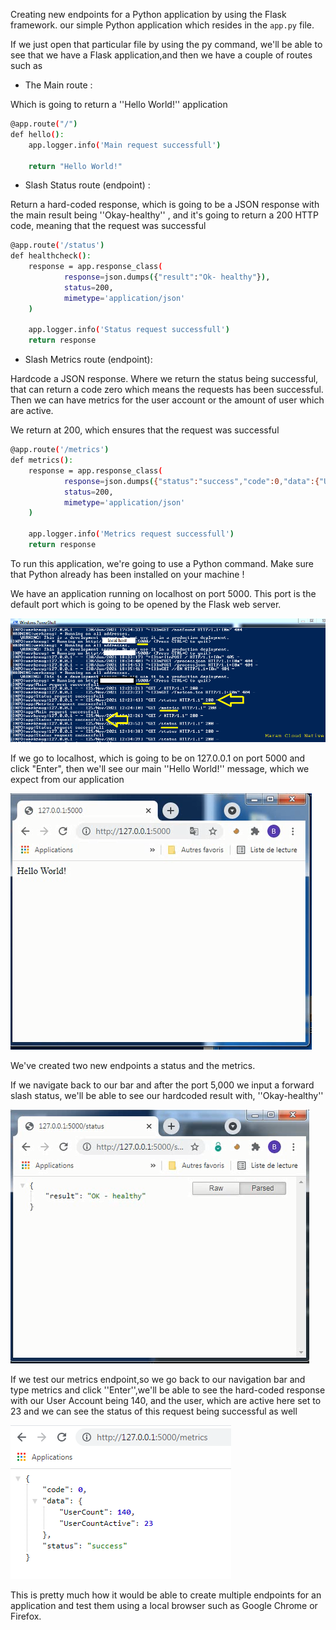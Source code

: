 
Creating new endpoints for a Python application by using the Flask framework.
our simple Python application which resides in the `app.py` file.

If we just open that particular file by using the py command, we'll be able to see that we have a Flask application,and then we have a couple of routes 
such as 
* The Main route :

Which is going to return a ''Hello World!'' application


```sh
@app.route("/") 
def hello():
    app.logger.info('Main request successfull')

    return "Hello World!"
```

* Slash Status route (endpoint) :

Return a hard-coded response, which is going to be a JSON response with the main result being ''Okay-healthy'' , and it's going to return a 200 HTTP code, meaning that the request was successful

```sh
@app.route('/status')
def healthcheck():
    response = app.response_class(
            response=json.dumps({"result":"Ok- healthy"}),
            status=200,
            mimetype='application/json'
    )

    app.logger.info('Status request successfull')
    return response
```

* Slash Metrics route (endpoint):

Hardcode a JSON response. Where we return the status being successful, that can return a code zero which means the requests has been successful. Then we can have metrics for the user account or the amount of user which are active. 

We return at 200, which ensures that the request was successful

```sh
@app.route('/metrics')
def metrics():
    response = app.response_class(
            response=json.dumps({"status":"success","code":0,"data":{"UserCount":140,"UserCountActive":23}}),
            status=200,
            mimetype='application/json'
    )

    app.logger.info('Metrics request successfull')
    return response
```

To run this application, we're going to use a Python command. Make sure that Python already has been installed on your machine !

We have an application running on localhost on port 5000. This port is the default port which is going to be opened by the Flask web server.

![N|Solid](https://github.com/Mqueen15/Cloud-Native-Engineer/blob/main/SUSE%20Linux%20Enterprise%20servers,/Architecture%20Consideration%20for%20Cloud%20Native%20Applications/localhost%20&%20port.png?raw=true)

If we go to localhost, which is going to be on 127.0.0.1 on port 5000 and click "Enter", then we'll see our main ''Hello World!'' message, which we expect from our application

![N|Solid](https://github.com/Mqueen15/Cloud-Native-Engineer/blob/main/SUSE%20Linux%20Enterprise%20servers,/Architecture%20Consideration%20for%20Cloud%20Native%20Applications/main%20route.png?raw=true)

We've created two new endpoints a status and the metrics. 


If we navigate back to our bar and after the port 5,000 we input a forward slash status, we'll be able to see our hardcoded result with, ''Okay-healthy''

![N|Solid](https://github.com/Mqueen15/Cloud-Native-Engineer/blob/main/SUSE%20Linux%20Enterprise%20servers,/Architecture%20Consideration%20for%20Cloud%20Native%20Applications/status%20endpoint.png?raw=true)




If we test our metrics endpoint,so we go back to our navigation bar and type metrics and click ''Enter'',we'll be able to see the hard-coded response with our User Account being 140, and the user, which are active here set to 23 and we can see the status of this request being successful as well

![N|Solid](https://github.com/Mqueen15/Cloud-Native-Engineer/blob/main/SUSE%20Linux%20Enterprise%20servers,/Architecture%20Consideration%20for%20Cloud%20Native%20Applications/metrics%20endpoint.png?raw=true)


This is pretty much how it would be able to create multiple endpoints for an application and test them using a local browser such as Google Chrome or Firefox.




